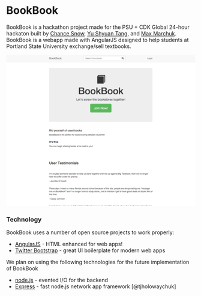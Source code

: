 # BookBook

BookBook is a hackathon project made for the PSU + CDK Global 24-hour hackaton built by [Chance Snow](https://github.com/chances), [Yu Shyuan Tang](https://github.com/27tang), and [Max Marchuk](https://github.com/maxmarchuk). BookBook is a webapp made with AngularJS designed to help students at Portland State University exchange/sell textbooks.

![Screenshot][screenshot]

### Technology
BookBook uses a number of open source projects to work properly:
* [AngularJS](https://angularjs.org/) - HTML enhanced for web apps!
* [Twitter Bootstrap](http://getbootstrap.com/) - great UI boilerplate for modern web apps

We plan on using the following technologies for the future implementation of BookBook
* [node.js](https://nodejs.org/) - evented I/O for the backend
* [Express](http://expressjs.com/) - fast node.js network app framework [@tjholowaychuk]

[screenshot]: https://github.com/27tang/HackathonCDK2015/raw/master/screenshot.png
